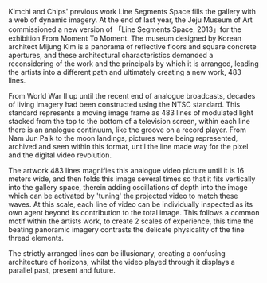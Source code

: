 Kimchi and Chips' previous work Line Segments Space fills the gallery with a web of dynamic imagery. At the end of last year, the Jeju Museum of Art commissioned a new version of 「Line Segments Space, 2013」for the exhibition From Moment To Moment. The museum designed by Korean architect Mijung Kim is a panorama of reflective floors and square concrete apertures, and these architectural characteristics demanded a reconsidering of the work and the principals by which it is arranged, leading the artists into a different path and ultimately creating a new work, 483 lines.
	
From World War II up until the recent end of analogue broadcasts, decades of living imagery had been constructed using the NTSC standard. This standard represents a moving image frame as 483 lines of modulated light stacked from the top to the bottom of a television screen, within each line there is an analogue continuum, like the groove on a record player. From Nam Jun Paik to the moon landings, pictures were being represented, archived and seen within this format, until the line made way for the pixel and the digital video revolution.

The artwork 483 lines magnifies this analogue video picture until it is 16 meters wide, and then folds this image several times so that it fits vertically into the gallery space, therein adding oscillations of depth into the image which can be activated by 'tuning' the projected video to match these waves. At this scale, each line of video can be individually inspected as its own agent beyond its contribution to the total image. This follows a common motif within the artists work, to create 2 scales of experience, this time the beating panoramic imagery contrasts the delicate physicality of the fine thread elements.

The strictly arranged lines can be illusionary, creating a confusing architecture of horizons, whilst the video played through it displays a parallel past, present and future.

